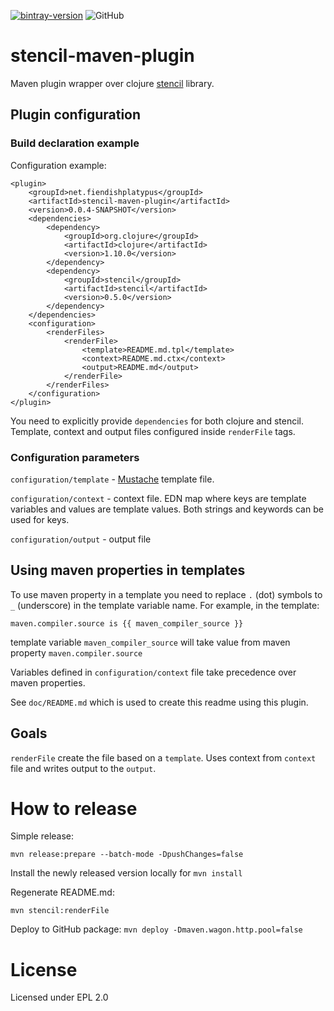 [![bintray-version](https://img.shields.io/bintray/v/muhanga/stencil-maven-plugin/stencil-maven-plugin?style=flat-square)](https://bintray.com/muhanga/stencil-maven-plugin/stencil-maven-plugin/0.0.3)
![GitHub](https://img.shields.io/github/license/aardvark/stencil-maven-plugin?style=flat-square)
# stencil-maven-plugin 


Maven plugin wrapper over clojure [stencil](https://github.com/davidsantiago/stencil) library.

## Plugin configuration

### Build declaration example
Configuration example:
```
<plugin>
    <groupId>net.fiendishplatypus</groupId>
    <artifactId>stencil-maven-plugin</artifactId>
    <version>0.0.4-SNAPSHOT</version>
    <dependencies>
        <dependency>
            <groupId>org.clojure</groupId>
            <artifactId>clojure</artifactId>
            <version>1.10.0</version>
        </dependency>
        <dependency>
            <groupId>stencil</groupId>
            <artifactId>stencil</artifactId>
            <version>0.5.0</version>
        </dependency>
    </dependencies>
    <configuration>
        <renderFiles>
            <renderFile>
                <template>README.md.tpl</template>
                <context>README.md.ctx</context>
                <output>README.md</output>
            </renderFile>
        </renderFiles>
    </configuration>
</plugin>
```
You need to explicitly provide `dependencies` for both clojure and stencil.
Template, context and output files configured inside `renderFile` tags.

### Configuration parameters

`configuration/template` - [Mustache](https://mustache.github.io/) template file.

`configuration/context` - context file. EDN map where keys are template variables
and values are template values. Both strings and keywords can be used for keys.

`configuration/output` - output file

## Using maven properties in templates

To use maven property in a template you need to replace `.` (dot) symbols to `_`
(underscore) in the template variable name. For example, in the template:

`maven.compiler.source is {{ maven_compiler_source }}`

template variable `maven_compiler_source` will take value from maven property `maven.compiler.source`

Variables defined in `configuration/context` file take precedence over maven properties.

See `doc/README.md` which is used to create this readme using this plugin. 

## Goals

`renderFile` create the file based on a `template`. Uses context from `context`
file and writes output to the `output`.

# How to release
Simple release: 

`mvn release:prepare --batch-mode -DpushChanges=false`

Install the newly released version locally for 
`mvn install`

Regenerate README.md:

`mvn stencil:renderFile`

Deploy to GitHub package:
`mvn deploy -Dmaven.wagon.http.pool=false `

# License

Licensed under EPL 2.0